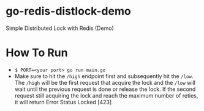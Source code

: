 # go-redis-distlock-demo
Simple Distributed Lock with Redis (Demo)

# How To Run
- `$ PORT=<your port> go run main.go`
- Make sure to hit the `/high` endpoint first and subsequently hit the `/low`. The `/high` will be the first request that acquire the lock and the `/low` will wait until the previous request is done or release the lock. If the second request still acquiring the lock and reach the maximum number of reties, it will return Error Status Locked [423]